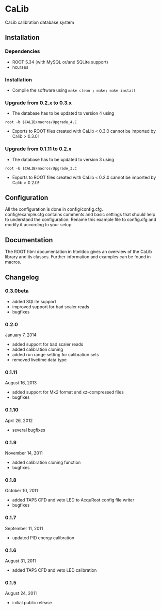CaLib
=====

CaLib calibration database system

Installation
------------

### Dependencies
* ROOT 5.34 (with MySQL or/and SQLite support)
* ncurses

### Installation
* Compile the software using `make clean ; make; make install`

### Upgrade from 0.2.x to 0.3.x
* The database has to be updated to version 4 using

```
root -b $CALIB/macros/Upgrade_4.C
```

* Exports to ROOT files created with CaLib < 0.3.0 cannot be imported by Calib > 0.3.0!

### Upgrade from 0.1.11 to 0.2.x
* The database has to be updated to version 3 using

```
root -b $CALIB/macros/Upgrade_3.C
```

* Exports to ROOT files created with CaLib < 0.2.0 cannot be imported by Calib > 0.2.0!

Configuration
-------------

All the configuration is done in config/config.cfg.  
config/example.cfg contains comments and basic settings that should
help to understand the configuration. Rename this example file to config.cfg
and modify it according to your setup.

Documentation
-------------

The ROOT html documentation in htmldoc gives an overview of the 
CaLib library and its classes.
Further information and examples can be found in macros.

Changelog
---------

### 0.3.0beta
* added SQLite support
* improved support for bad scaler reads
* bugfixes

### 0.2.0
January 7, 2014
* added support for bad scaler reads
* added calibration cloning
* added run range setting for calibration sets
* removed livetime data type

### 0.1.11
August 16, 2013
* added support for Mk2 format and xz-compressed files
* bugfixes

### 0.1.10
April 26, 2012
* several bugfixes

### 0.1.9
November 14, 2011
* added calibration cloning function
* bugfixes

### 0.1.8
October 10, 2011
* added TAPS CFD and veto LED to AcquRoot config file writer
* bugfixes

### 0.1.7
September 11, 2011
* updated PID energy calibration

### 0.1.6
August 31, 2011
* added TAPS CFD and veto LED calibration

### 0.1.5
August 24, 2011
* initial public release

